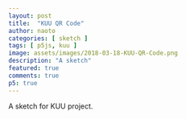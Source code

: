 ```yaml
---
layout: post
title:  "KUU QR Code"
author: naoto
categories: [ sketch ]
tags: [ p5js, kuu ]
image: assets/images/2018-03-18-KUU-QR-Code.png
description: "A sketch"
featured: true
comments: true
p5: true
---
```


<div id = "p5sketch">
  <!-- p5 instance will be created here -->
</div>

A sketch for KUU project.

<script>
//.parent("p5sketch")
var w = 10;
var n = 3;

function setup() {
  createCanvas(n * w * 22 - w * 1, n * w * 22 - w * 1).parent("p5sketch");
  background(255);

  function drawMarker() {
    fill(0);
    rect(0, 0, 7 * w, 7 * w);
    fill(255);
    rect(w, w, 5 * w, 5 * w);
    fill(0);
    rect(2 * w, 2 * w, 3 * w, 3 * w);
  }
  for (let i = 0; i < n; i++) {
    for (let j = 0; j < n; j++) {
      push();
      translate(j * 22 * w, i * 22 * w);
      drawMarker();
      push();
      translate(14 * w, 0);
      drawMarker();
      pop();
      push();
      translate(0, 14 * w);
      drawMarker();
      pop();
      pop();
    }
  }
  for (let i = 0; i < n; i++) {
    for (let j = 0; j < n; j++) {
      push();
      translate(j * 22 * w, i * 22 * w);
      drawQr(0);
      pop();
    }
  }
}

function draw() {
  for (let i = 0; i < n; i++) {
    for (let j = 0; j < n; j++) {
      push();
      translate(j * 22 * w, i * 22 * w);
      drawQr(0.999);
      pop();
    }
  }
}

function drawQr(p) {
  noStroke();
  fill(0);
  for (let i = 0; i < 21; i++) {
    for (let j = 0; j < 21; j++) {
      if (i < 8 && j < 8) continue;
      if (i < 8 && j > 12) continue;
      if (i > 12 && j < 8) continue;
      if (random(1) < p) continue;
      if (random(1) < 0.5) {
        fill(0);
      } else {
        fill(255);
      }
      rect(j * w, i * w, w, w);
    }
  }
}
</script>